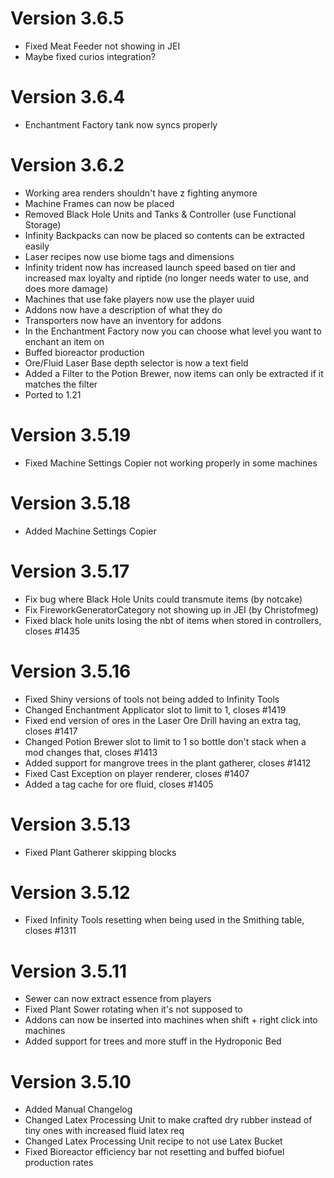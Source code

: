# Version 3.6.5

* Fixed Meat Feeder not showing in JEI
* Maybe fixed curios integration?

# Version 3.6.4

* Enchantment Factory tank now syncs properly

# Version 3.6.2

* Working area renders shouldn't have z fighting anymore
* Machine Frames can now be placed
* Removed Black Hole Units and Tanks & Controller (use Functional Storage)
* Infinity Backpacks can now be placed so contents can be extracted easily
* Laser recipes now use biome tags and dimensions
* Infinity trident now has increased launch speed based on tier and increased max loyalty and riptide (no longer needs
  water to use, and does more damage)
* Machines that use fake players now use the player uuid
* Addons now have a description of what they do
* Transporters now have an inventory for addons
* In the Enchantment Factory now you can choose what level you want to enchant an item on
* Buffed bioreactor production
* Ore/Fluid Laser Base depth selector is now a text field
* Added a Filter to the Potion Brewer, now items can only be extracted if it matches the filter
* Ported to 1.21

# Version 3.5.19

* Fixed Machine Settings Copier not working properly in some machines

# Version 3.5.18

* Added Machine Settings Copier

# Version 3.5.17

* Fix bug where Black Hole Units could transmute items (by notcake)
* Fix FireworkGeneratorCategory not showing up in JEI (by Christofmeg)
* Fixed black hole units losing the nbt of items when stored in controllers, closes #1435

# Version 3.5.16

* Fixed Shiny versions of tools not being added to Infinity Tools
* Changed Enchantment Applicator slot to limit to 1, closes #1419
* Fixed end version of ores in the Laser Ore Drill having an extra tag, closes #1417
* Changed Potion Brewer slot to limit to 1 so bottle don't stack when a mod changes that, closes #1413
* Added support for mangrove trees in the plant gatherer, closes #1412
* Fixed Cast Exception on player renderer, closes #1407
* Added a tag cache for ore fluid, closes #1405

# Version 3.5.13

* Fixed Plant Gatherer skipping blocks

# Version 3.5.12

* Fixed Infinity Tools resetting when being used in the Smithing table, closes #1311

# Version 3.5.11

* Sewer can now extract essence from players
* Fixed Plant Sower rotating when it's not supposed to
* Addons can now be inserted into machines when shift + right click into machines
* Added support for trees and more stuff in the Hydroponic Bed

# Version 3.5.10

* Added Manual Changelog
* Changed Latex Processing Unit to make crafted dry rubber instead of tiny ones with increased fluid latex req
* Changed Latex Processing Unit recipe to not use Latex Bucket
* Fixed Bioreactor efficiency bar not resetting and buffed biofuel production rates
